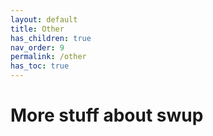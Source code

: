 ```yaml
---
layout: default
title: Other
has_children: true
nav_order: 9
permalink: /other
has_toc: true
---
```


# More stuff about swup 
